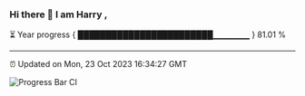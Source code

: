 ### Hi there 👋 I am Harry , 

⏳ Year progress { ████████████████████████▁▁▁▁▁▁ } 81.01 %

---

⏰ Updated on Mon, 23 Oct 2023 16:34:27 GMT

![Progress Bar CI](https://github.com/duykhang68/duykhang68/workflows/Progress%20Bar%20CI/badge.svg)
